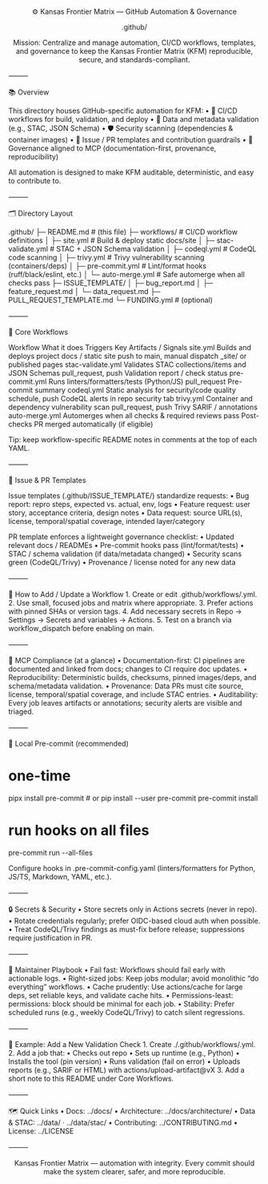 <div align="center">


⚙️ Kansas Frontier Matrix — GitHub Automation & Governance

.github/

Mission: Centralize and manage automation, CI/CD workflows, templates, and governance
to keep the Kansas Frontier Matrix (KFM) reproducible, secure, and standards-compliant.

</div>



⸻

📚 Overview

This directory houses GitHub-specific automation for KFM:
	•	🔄 CI/CD workflows for build, validation, and deploy
	•	🧪 Data and metadata validation (e.g., STAC, JSON Schema)
	•	🛡️ Security scanning (dependencies & container images)
	•	🧩 Issue / PR templates and contribution guardrails
	•	📜 Governance aligned to MCP (documentation-first, provenance, reproducibility)

All automation is designed to make KFM auditable, deterministic, and easy to contribute to.

⸻

🗂️ Directory Layout

.github/
├─ README.md                  # (this file)
├─ workflows/                 # CI/CD workflow definitions
│  ├─ site.yml                # Build & deploy static docs/site
│  ├─ stac-validate.yml       # STAC + JSON Schema validation
│  ├─ codeql.yml              # CodeQL code scanning
│  ├─ trivy.yml               # Trivy vulnerability scanning (containers/deps)
│  ├─ pre-commit.yml          # Lint/format hooks (ruff/black/eslint, etc.)
│  └─ auto-merge.yml          # Safe automerge when all checks pass
├─ ISSUE_TEMPLATE/
│  ├─ bug_report.md
│  ├─ feature_request.md
│  └─ data_request.md
├─ PULL_REQUEST_TEMPLATE.md
└─ FUNDING.yml                # (optional)


⸻

🚦 Core Workflows

Workflow	What it does	Triggers	Key Artifacts / Signals
site.yml	Builds and deploys project docs / static site	push to main, manual dispatch	_site/ or published pages
stac-validate.yml	Validates STAC collections/items and JSON Schemas	pull_request, push	Validation report / check status
pre-commit.yml	Runs linters/formatters/tests (Python/JS)	pull_request	Pre-commit summary
codeql.yml	Static analysis for security/code quality	schedule, push	CodeQL alerts in repo security tab
trivy.yml	Container and dependency vulnerability scan	pull_request, push	Trivy SARIF / annotations
auto-merge.yml	Automerges when all checks & required reviews pass	Post-checks	PR merged automatically (if eligible)

Tip: keep workflow-specific README notes in comments at the top of each YAML.

⸻

🧩 Issue & PR Templates

Issue templates (.github/ISSUE_TEMPLATE/) standardize requests:
	•	Bug report: repro steps, expected vs. actual, env, logs
	•	Feature request: user story, acceptance criteria, design notes
	•	Data request: source URL(s), license, temporal/spatial coverage, intended layer/category

PR template enforces a lightweight governance checklist:
	•	Updated relevant docs / READMEs
	•	Pre-commit hooks pass (lint/format/tests)
	•	STAC / schema validation (if data/metadata changed)
	•	Security scans green (CodeQL/Trivy)
	•	Provenance / license noted for any new data

⸻

🔧 How to Add / Update a Workflow
	1.	Create or edit .github/workflows/<name>.yml.
	2.	Use small, focused jobs and matrix where appropriate.
	3.	Prefer actions with pinned SHAs or version tags.
	4.	Add necessary secrets in Repo → Settings → Secrets and variables → Actions.
	5.	Test on a branch via workflow_dispatch before enabling on main.

⸻

🧠 MCP Compliance (at a glance)
	•	Documentation-first: CI pipelines are documented and linked from docs; changes to CI require doc updates.
	•	Reproducibility: Deterministic builds, checksums, pinned images/deps, and schema/metadata validation.
	•	Provenance: Data PRs must cite source, license, temporal/spatial coverage, and include STAC entries.
	•	Auditability: Every job leaves artifacts or annotations; security alerts are visible and triaged.

⸻

🧪 Local Pre-commit (recommended)

# one-time
pipx install pre-commit    # or pip install --user pre-commit
pre-commit install

# run hooks on all files
pre-commit run --all-files

Configure hooks in .pre-commit-config.yaml (linters/formatters for Python, JS/TS, Markdown, YAML, etc.).

⸻

🔒 Secrets & Security
	•	Store secrets only in Actions secrets (never in repo).
	•	Rotate credentials regularly; prefer OIDC-based cloud auth when possible.
	•	Treat CodeQL/Trivy findings as must-fix before release; suppressions require justification in PR.

⸻

🧭 Maintainer Playbook
	•	Fail fast: Workflows should fail early with actionable logs.
	•	Right-sized jobs: Keep jobs modular; avoid monolithic “do everything” workflows.
	•	Cache prudently: Use actions/cache for large deps, set reliable keys, and validate cache hits.
	•	Permissions-least: permissions: block should be minimal for each job.
	•	Stability: Prefer scheduled runs (e.g., weekly CodeQL/Trivy) to catch silent regressions.

⸻

🧱 Example: Add a New Validation Check
	1.	Create ./.github/workflows/<validator>.yml.
	2.	Add a job that:
	•	Checks out repo
	•	Sets up runtime (e.g., Python)
	•	Installs the tool (pin version)
	•	Runs validation (fail on error)
	•	Uploads reports (e.g., SARIF or HTML) with actions/upload-artifact@vX
	3.	Add a short note to this README under Core Workflows.

⸻

🗺️ Quick Links
	•	Docs: ../docs/
	•	Architecture: ../docs/architecture/
	•	Data & STAC: ../data/ · ../data/stac/
	•	Contributing: ../CONTRIBUTING.md
	•	License: ../LICENSE

⸻


<div align="center">


Kansas Frontier Matrix — automation with integrity.
Every commit should make the system clearer, safer, and more reproducible.

</div>
